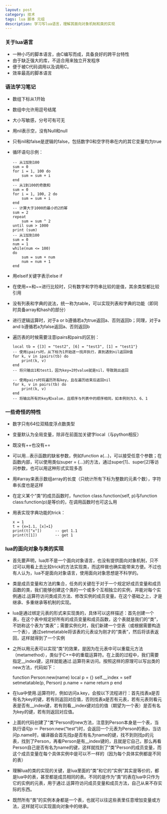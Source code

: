 ```yaml
---
layout: post
category: 技术
tags: lua 脚本 元组
description: 学习写lua语言，理解其面向对象机制和类的实现
---
```


### 关于lua语言

  * 一种小巧的脚本语言，由C编写而成，具备良好的跨平台特性
  * 由于缺乏强大的库，不适合用来独立开发程序
  * 便于被C代码调用以及调用C。
  * 效率最高的脚本语言

### 语法学习笔记

  * 数组下标从1开始
  * 数组中允许用逗号结尾
  * 大小写敏感，分号可有可无
  * 用nil表示空，没有Null和null
  * 只有nil和false是逻辑的false，包括数字0和空字符串在内的其它变量均为true
  * 循环语句示例：

  		-- 从1加到100
  		sum = 0
  		for i = 1, 100 do
  			sum = sum + i
  		end
  		-- 从1到100的奇数和
  		sum = 0
  		for i = 1, 100, 2 do
  			sum = sum + i
  		end
  		-- 计算大于1000的最小的2的幂
  		sum = 2
  		repeat
  			sum = sum ^ 2
  		until sum > 1000
  		print (sum)
  		-- 从1加到100
  		sum = 0
  		num = 1
  		while(num <= 100)
  		do
  			sum = sum + num
  			num = num + 1
  		end

  * 用elseif关键字表示else if
  * 在使用==和~=进行比较时，只有数字和字符串比较的是值，其余类型都比较引用
  * 没有列表和字典的说法，统一称为table，可以实现列表和字典的功能（即同时具备array和hash的部分）
  * 进行逻辑运算时，对于a or b遵循若a为true返回a、否则返回b；同理，对于a and b遵循若a为false返回a、否则返回b
  * 遍历表的时候需要注意ipairs和pairs的区别：

  		local tb = {[3] = "test2", [6] = "test3", [1] = "test1"}
  		-- 使用ipairs时，从下标为1开始逐一找并执行，直到遇到nil返回0值
  		for k, v in ipairs(tb) do
  			print(k, v)
  		end
  		-- 将只输出1和test1，因为key=2时value就是nil，导致跳出返回

  		-- 使用pairs时将遍历所有key，且在遍历结束后返回nil
  		for k, v in pairs(tb) do
  			print(k, v)
  		end
  		-- 将输出所有的key和value，且顺序与列表中的顺序相同，如本例则为3、6、1


### 一些奇怪的特性

  * 数字只有64位双精度浮点数类型
  * 变量默认为全局变量，除非在前面加关键字local（与python相反）
  * 既没有++也没有+=
  * 可以用...表示函数的缺省参数，例如function a(...)，可以接受任意个参数；在函数内部，可以使用类似super = {...}的方法，通过super[1]、super[2]等访问参数，也可以用这种形式实现多态
  * 用#array来表示数组array的长度（只统计所有下标为整数的元素个数），字符串长度也是这样
  * 在定义某个“类“的成员函数时，function class.function(self, p)与function class:function(p)是等价的，在调用函数时也可这么用
  * 用表实现字典功能的trick：

  		x = 1
  		t = {x=1.1, [x]=1}
  		print(t["x"])      -- get 1.1
  		print(t[1])        -- get 1

### lua的面向对象与类的实现

  * 首先要声明，lua并不是一个面向对象语言，也没有提供面向对象机制，只不过可以用看上去比较trick的方法实现类，而这样做也确实能带来方便。不过也有人认为，lua不是面向对象语言，使用面向对象思想是不科学的。
  * 类是成员变量和方法的集合，任务的关键在于对于一个规定好成员变量和成员函数的类，我们能够创建这个类的一个或多个互相独立的实例，并能对每个实例通过.运算符访问类成员方法、修改实例的成员变量。在这个基础之上，才是继承、多重继承等机制的实现。
  * lua是通过绑定元表的形式来实现类的，具体可以这样描述：首先创建一个表，在这个表中规定好所有的成员变量和成员函数，这个表就是我们的“类”，不妨称这个表为“类表”；需要实例化时，我们新建一个空表（或根据需要构造一个表），通过setmetatable将该表的元表设为刚才的“类表”，然后将该表返回，这样就得到了一个实例
  * 之所以用元表可以实现“类”的效果，是因为在元表中可以重载元方法（metamethod），类似于C++中的重载运算符。在上面的过程中，我们需要指定__index键，这样就能通过.运算符来访问。按照这样的原理可以写出类的new方法，代码如下：

      function Person:new(name)
          local p = {}
          self.__index = self
          setmetatable(p, Person)
          p.name = name
          return p
      end

  * 在lua中使用.运算符时，例如访问a.key，会按以下流程进行：首先找表a是否有名为key的键，若有则返回对应值，否则找表a是否有元表，若有元表则看元表是否有__index键，若有则看__index键对应的值（期望为一个表）是否有名为key的键，若有则返回对应值。
  * 上面的代码创建了“类”Person的new方法，注意到Person本身是一个表，当执行语句p ＝ Person:new(“test”)时，会返回一个元表为Person的表p，当访问p.name时，编译器会首先找p是否有名为name的键，找不到则找p的元表，找到了Person，再看Person是有__index键的，且就是它自己，那么再看Person自己是否有名为name的键，这样就找到了“类”Person的成员变量，而这个成员变量在每个具体实例中是可以不一样的（因为每个具体实例都是不同的表）
  * 理解lua的类的实现的关键，是lua里面的“类”和它的“实例”其实是等价的，都是lua中的表，甚至都是成员相同的表。不同的是作为“类”的表在lua中只作为它的实例的元表，用于通过.运算符访问成员变量和成员方法，自己从来不存实际的东西。
  * 既然所有“类”的实例本身都是一个表，也就可以往这些表里任意增加变量或方法，这样就可以实现面向对象中的继承。


